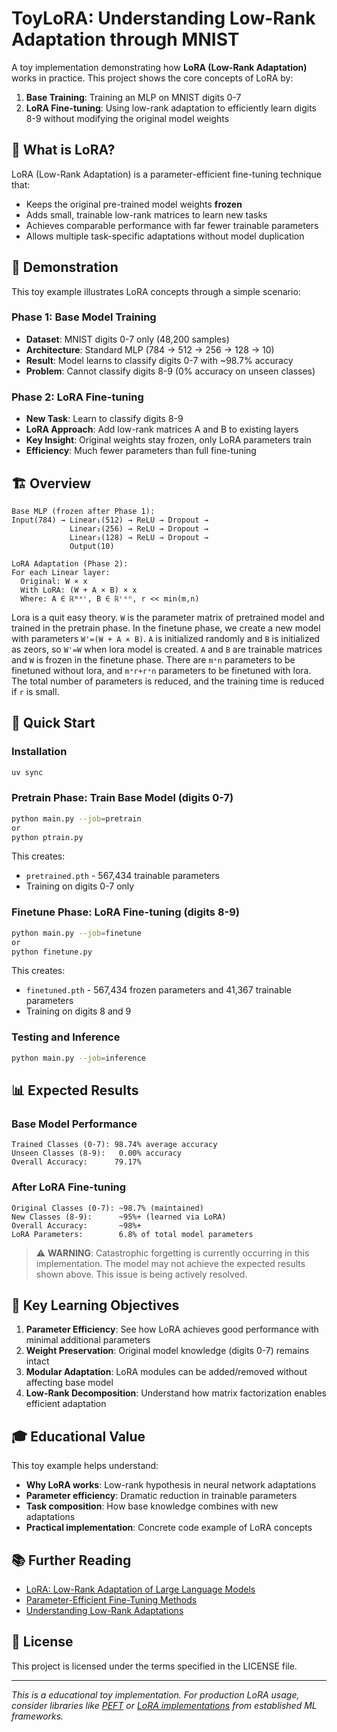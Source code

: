 # ToyLoRA: Understanding Low-Rank Adaptation through MNIST

A toy implementation demonstrating how **LoRA (Low-Rank Adaptation)** works in practice. This project shows the core concepts of LoRA by:

1. **Base Training**: Training an MLP on MNIST digits 0-7
2. **LoRA Fine-tuning**: Using low-rank adaptation to efficiently learn digits 8-9 without modifying the original model weights

## 🎯 What is LoRA?

LoRA (Low-Rank Adaptation) is a parameter-efficient fine-tuning technique that:
- Keeps the original pre-trained model weights **frozen**
- Adds small, trainable low-rank matrices to learn new tasks
- Achieves comparable performance with far fewer trainable parameters
- Allows multiple task-specific adaptations without model duplication

## 🧠 Demonstration

This toy example illustrates LoRA concepts through a simple scenario:

### Phase 1: Base Model Training
- **Dataset**: MNIST digits 0-7 only (48,200 samples)
- **Architecture**: Standard MLP (784 → 512 → 256 → 128 → 10)
- **Result**: Model learns to classify digits 0-7 with ~98.7% accuracy
- **Problem**: Cannot classify digits 8-9 (0% accuracy on unseen classes)

### Phase 2: LoRA Fine-tuning
- **New Task**: Learn to classify digits 8-9
- **LoRA Approach**: Add low-rank matrices A and B to existing layers
- **Key Insight**: Original weights stay frozen, only LoRA parameters train
- **Efficiency**: Much fewer parameters than full fine-tuning

## 🏗️ Overview

```
Base MLP (frozen after Phase 1):
Input(784) → Linear₁(512) → ReLU → Dropout → 
             Linear₂(256) → ReLU → Dropout → 
             Linear₃(128) → ReLU → Dropout → 
             Output(10)

LoRA Adaptation (Phase 2):
For each Linear layer:
  Original: W × x
  With LoRA: (W + A × B) × x
  Where: A ∈ ℝᵐˣʳ, B ∈ ℝʳˣⁿ, r << min(m,n)
```

Lora is a quit easy theory. `W` is the parameter matrix of pretrained model and trained in the pretrain phase. In the finetune phase, we create a new model with parameters `W'=(W + A × B)`. `A` is initialized randomly and `B` is initialized as zeors, so `W'=W` when lora model is created. `A` and `B` are trainable matrices and `W` is frozen in the finetune phase. There are `mˣn` parameters to be finetuned without lora, and `mˣr+rˣn` parameters to be finetuned with lora. The total number of parameters is reduced, and the training time is reduced if `r` is small.

## 🚀 Quick Start

### Installation
```bash
uv sync
```
### Pretrain Phase: Train Base Model (digits 0-7)
```bash
python main.py --job=pretrain
or
python ptrain.py
```

This creates:
- `pretrained.pth` - 567,434 trainable parameters
- Training on digits 0-7 only

### Finetune Phase: LoRA Fine-tuning (digits 8-9)
```bash
python main.py --job=finetune
or
python finetune.py
```
This creates:
- `finetuned.pth` - 567,434 frozen parameters and 41,367 trainable parameters
- Training on digits 8 and 9

### Testing and Inference
```bash
python main.py --job=inference
```

## 📊 Expected Results

### Base Model Performance
```
Trained Classes (0-7): 98.74% average accuracy
Unseen Classes (8-9):   0.00% accuracy
Overall Accuracy:      79.17%
```

### After LoRA Fine-tuning
```
Original Classes (0-7): ~98.7% (maintained)
New Classes (8-9):      ~95%+ (learned via LoRA)
Overall Accuracy:       ~98%+
LoRA Parameters:        6.8% of total model parameters
```

> ⚠️ **WARNING**: Catastrophic forgetting is currently occurring in this implementation. The model may not achieve the expected results shown above. This issue is being actively resolved.

## 🔬 Key Learning Objectives

1. **Parameter Efficiency**: See how LoRA achieves good performance with minimal additional parameters
2. **Weight Preservation**: Original model knowledge (digits 0-7) remains intact
3. **Modular Adaptation**: LoRA modules can be added/removed without affecting base model
4. **Low-Rank Decomposition**: Understand how matrix factorization enables efficient adaptation


## 🎓 Educational Value

This toy example helps understand:
- **Why LoRA works**: Low-rank hypothesis in neural network adaptations
- **Parameter efficiency**: Dramatic reduction in trainable parameters
- **Task composition**: How base knowledge combines with new adaptations
- **Practical implementation**: Concrete code example of LoRA concepts


## 📚 Further Reading

- [LoRA: Low-Rank Adaptation of Large Language Models](https://arxiv.org/abs/2106.09685)
- [Parameter-Efficient Fine-Tuning Methods](https://arxiv.org/abs/2110.04366)
- [Understanding Low-Rank Adaptations](https://arxiv.org/abs/2106.09685)

## 📄 License

This project is licensed under the terms specified in the LICENSE file.

---

*This is a educational toy implementation. For production LoRA usage, consider libraries like [PEFT](https://github.com/huggingface/peft) or [LoRA implementations](https://github.com/microsoft/LoRA) from established ML frameworks.*